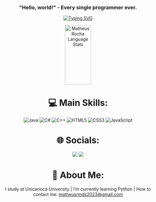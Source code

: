 <div align = "center">

### "Hello, world!" - Every single programmer ever.
  
[![Typing SVG](https://readme-typing-svg.herokuapp.com/?color=89cff0&size=35&center=true&vCenter=true&width=1000&lines=My+name+is+Matheus+R.M.+de+Souza;I'm+19+years+old;I'm+from+Brazil,+RJ)](https://git.io/typing-svg)
  
  
  <img width="41%" height="190px" src="https://github-readme-stats.vercel.app/api/top-langs/?username=Math-Z&layout=compact&hide_border=true&title_color=89cff0&text_color=ffffff&bg_color=0d1117" alt="Matheus Rocha Language Stats" />


  <h1>💻 Main Skills:</h1>


![Java](https://img.shields.io/badge/java-%23ED8B00.svg?style=for-the-badge&logo=java&logoColor=white)
![C#](https://img.shields.io/badge/c%23-%23239120.svg?style=for-the-badge&logo=c-sharp&logoColor=white)
![C++](https://img.shields.io/badge/c++-%2300599C.svg?style=for-the-badge&logo=c%2B%2B&logoColor=white)
![HTML5](https://img.shields.io/badge/html5-%23E34F26.svg?style=for-the-badge&logo=html5&logoColor=white)
![CSS3](https://img.shields.io/badge/css3-%231572B6.svg?style=for-the-badge&logo=css3&logoColor=white)
![JavaScript](https://img.shields.io/badge/javascript-%23323330.svg?style=for-the-badge&logo=javascript&logoColor=%23F7DF1E)
  
  <h1>🌐 Socials:</h1>
 
<a href="https://instagram.com/szmathsz?igshid=ZDdkNTZiNTM=" target="_blank"><img src="https://img.shields.io/badge/-Instagram-%23E4405F?style=for-the-badge&logo=instagram&logoColor=white" target="_blank"></a>
 <a href="https://www.linkedin.com/mwlite/in/matheus-rocha-martins-de-souza-5a5170240" target="_blank"><img src="https://img.shields.io/badge/-LinkedIn-%230077B5?style=for-the-badge&logo=linkedin&logoColor=white" target="_blank"></a>  
 
 # 💫 About Me:
I study at Unicarioca University | I’m currently learning Python | How to contact me: matheusrmds2023@gmail.com

<!-- Proudly created with GPRM ( https://gprm.itsvg.in ) -->

